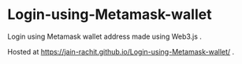 # Login-using-Metamask-wallet

Login using Metamask wallet address made using Web3.js .

Hosted at https://jain-rachit.github.io/Login-using-Metamask-wallet/ .
